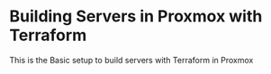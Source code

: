 # Building Servers in Proxmox with Terraform

This is the Basic setup to build servers with Terraform in Proxmox